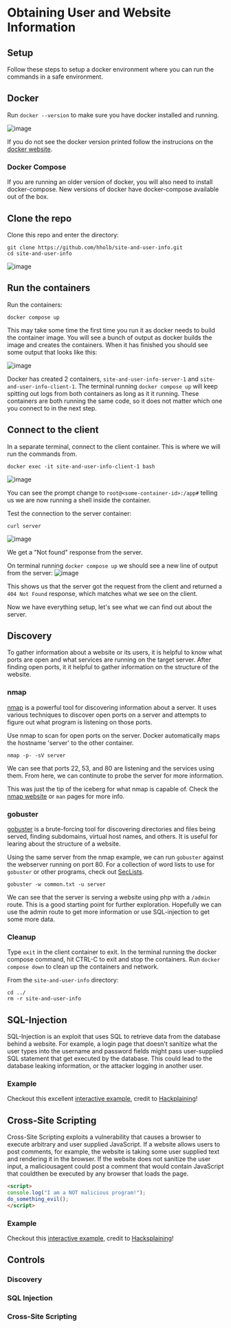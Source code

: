 # Obtaining User and Website Information

## Setup
Follow these steps to setup a docker environment where you can run the commands
in a safe environment.

## Docker
Run `docker --version` to make sure you have docker installed and running.

![image](https://github.com/hholb/site-and-user-info/assets/111379706/394cf307-0842-4724-9664-7824c81efb17)

If you do not see the docker version printed follow the instrucions on the [docker website](https://docs.docker.com/get-docker/).

### Docker Compose
If you are running an older version of docker, you will also need to install docker-compose.
New versions of docker have docker-compose available out of the box.

## Clone the repo
Clone this repo and enter the directory:
```shell
git clone https://github.com/hholb/site-and-user-info.git
cd site-and-user-info
```

![image](https://github.com/hholb/site-and-user-info/assets/111379706/655d451e-8d2b-4164-9fd0-5b9ac3c4ae25)

## Run the containers
Run the containers:
```shell
docker compose up
```

This may take some time the first time you run it as docker needs to build the container image.
You will see a bunch of output as docker builds the image and creates the containers. When
it has finished you should see some output that looks like this:

![image](https://github.com/hholb/site-and-user-info/assets/111379706/2989deab-2c4d-4aa9-b6b7-49e57b47e19d)

Docker has created 2 containers, `site-and-user-info-server-1` and `site-and-user-info-client-1`.
The terminal running `docker compose up` will keep spitting out logs from both containers as long as
it it running.
These containers are both running the same code, so it does not matter which one you connect to in
the next step.

## Connect to the client
In a separate terminal, connect to the client container. This is where
we will run the commands from.
```shell
docker exec -it site-and-user-info-client-1 bash
```

![image](https://github.com/hholb/site-and-user-info/assets/111379706/28748f9e-dc97-48f7-9839-4540d323867e)

You can see the prompt change to `root@<some-container-id>:/app#` telling us we are now running a shell
inside the container.

Test the connection to the server container:
```shell
curl server
```

![image](https://github.com/hholb/site-and-user-info/assets/111379706/f1035ed7-fb90-41cb-acff-bcd8f22ab483)

We get a "Not found" response from the server.

On terminal running `docker compose up` we should see a new line of output from the server:
![image](https://github.com/hholb/site-and-user-info/assets/111379706/01093f9a-40f4-4711-85f7-510839dfa429)

This shows us that the server got the request from the client and returned a `404 Not Found` response, which
matches what we see on the client.

Now we have everything setup, let's see what we can find out about the server.

## Discovery
To gather information about a website or its users, it is helpful
to know what ports are open and what services are running on the target
server. After finding open ports, it it helpful to gather
information on the structure of the website.

### nmap
[nmap](https://nmap.org) is a powerful tool for discovering information
about a server. It uses various techniques to discover open ports on a
server and attempts to figure out what program is listening on those
ports.

Use nmap to scan for open ports on the server. Docker automatically maps the hostname 'server' to the other container.
```shell
nmap -p- -sV server
```

We can see that ports 22, 53, and 80 are listening and the services using them. From here,
we can continute to probe the server for more information.

This was just the tip of the iceberg for what nmap is capable of. Check the 
[nmap website](https://nmap.org) or `man` pages for more info.

### gobuster
[gobuster](https://github.com/OJ/gobuster) is a brute-forcing tool for
discovering directories and files being served, finding subdomains,
virtual host names, and others. It is useful for learing about the
structure of a website.

Using the same server from the nmap example, we can run `gobuster`
against the webserver running on port 80. For a collection of word lists
to use for `gobuster` or other programs, check out [SecLists](https://github.com/danielmiessler/SecLists).
```shell
gobuster -w common.txt -u server
```
We can see that the server is serving a website using php with a `/admin` route.
This is a good starting point for further exploration. Hopefully we can use the
admin route to get more information or use SQL-injection to get some more data.

### Cleanup
Type `exit` in the client container to exit.
In the terminal running the docker compose command, hit CTRL-C to exit and stop the containers.
Run `docker compose down` to clean up the containers and network.

From the `site-and-user-info` directory:
```shell
cd ../
rm -r site-and-user-info
```

## SQL-Injection
SQL-Injection is an exploit that uses SQL to retrieve data from the
database behind a website. For example, a login page that doesn't
sanitize what the user types into the username and password fields
might pass user-supplied SQL statement that get executed by the
database. This could lead to the database leaking information, or the
attacker logging in another user.

### Example
Checkout this excellent
[interactive example](https://www.hacksplaining.com/lessons/sql-injection/start),
credit to [Hackplaining](https://www.hacksplaining.com/)!

## Cross-Site Scripting
Cross-Site Scripting exploits a vulnerability that causes a browser to
execute arbitrary and user supplied JavaScript. If a website allows
users to post comments, for example, the website is taking some user
supplied text and rendering it in the browser.
If the website does not sanitize the user input, a maliciousagent could
post a comment that would contain JavaScript that couldthen be 
executed by any browser that loads the page.

``` html
<script>
console.log("I am a NOT malicious program!");
do_something_evil();
</script>
```

### Example
Checkout this
[interactive example](https://www.hacksplaining.com/lessons/xss-stored/start),
credit to [Hacksplaining](https://www.hacksplaining.com/)!

## Controls
### Discovery
### SQL Injection
### Cross-Site Scripting
